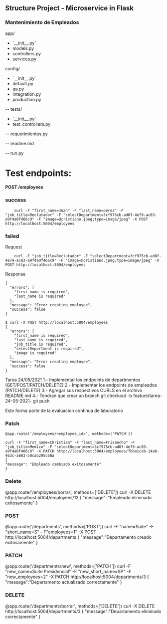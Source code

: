 ## Structure Project - Microservice in Flask

### Mantenimiento de Empleados

app/

<ul>
    <li>`__init__.py`</li>
    <li>models.py</li>
    <li>controllers.py</li>
    <li>services.py</li>
</ul>
config/
<ul>
    <li>`__init__.py`</li>
    <li>default.py</li>
    <li>qa.py</li>
    <li>integration.py</li>
    <li>production.py</li>
</ul>

-- tests/

<ul>
    <li>`__init__.py`</li>
    <li>test_controllers.py</li>
</ul>

-- requerimientos.py

-- readme.md

-- run.py

# Test endpoints:

#### POST /employees

### success

```
    curl -F "first_name=Juan" -F "last_name=perez" -F "job_title=Reclutador" -F "selectDepartment=3cf975cb-ad8f-4e79-ac83-a9f4a0f466c9" -F "image=@cristiano.jpeg;type=image/jpeg" -X POST http://localhost:5004/employees
```

### failed

Request

```
    curl -F "job_title=Reclutador" -F "selectDepartment=3cf975cb-ad8f-4e79-ac83-a9f4a0f466c9" -F "image=@cristiano.jpeg;type=image/jpeg" -X POST http://localhost:5004/employees
```

Response

```
{
  "errors": [
    "first_name is required",
    "last_name is required"
  ],
  "message": "Error creating employee",
  "success": false
}
```

```
$ curl -X POST http://localhost:5004/employees
{
  "errors": [
    "first_name is required",
    "last_name is required",
    "job_title is required",
    "selectDepartment is required",
    "image is required"
  ],
  "message": "Error creating employee",
  "success": false
}
```

Tarea 24/05/2021
1.- Implementar los endpoints de departmentos (GET/POST/PATCH/DELETE)
2.- Implementar los endpoints de empleados (PATCH/DELETE)
3.- Agregar sus respectivos CURLS en el archivo README.md
4.- Tendran que crear un branch
git checkout -b feature/tarea-24-05-2021-<username de gitbhub>
git push

Esto forma parte de la evaluacion continua de laboratorio

### Patch

```
@app.route('/employees/<employee_id>', methods=['PATCH'])

curl -F "first_name=Christian" -F "last_name=Frisancho" -F "job_title=Medico" -F "selectDepartment=3cf975cb-ad8f-4e79-ac83-a9f4a0f466c9" -X PATCH http://localhost:5004/employees/7bba1ceb-14ab-463c-a883-50ca5295c68a
{
"message": "Empleado cambiado exitosamente"
}
```

### Delete

@app.route('/employees/borrar', methods=['DELETE'])
curl -X DELETE http://localhost:5004/employees/12
{
"message": "Empleado eliminado exitosamente"
}

### POST

@app.route('/departments', methods=['POST'])
curl -F "name=Suite" -F "short_name=S" - F"employees=1" -X POST http://localhost:5004/departments
{
"message":"Departamento creado exitosamente"
}

### PATCH

@app.route('/departments/new', methods=['PATCH'])
curl -F "new_name=Suite Presidencial" -F "new_short_name=SP" -F "new_employees=2" -X PATCH http://localhost:5004/departments/3
{
"message":"Departamento actualizado correctamente"
}

### DELETE

@app.route('/departments/borrar', methods=['DELETE'])
curl -X DELETE http://localhost:5004/departments/3
{
"message":"Departamento eliminado correctamente"
}

